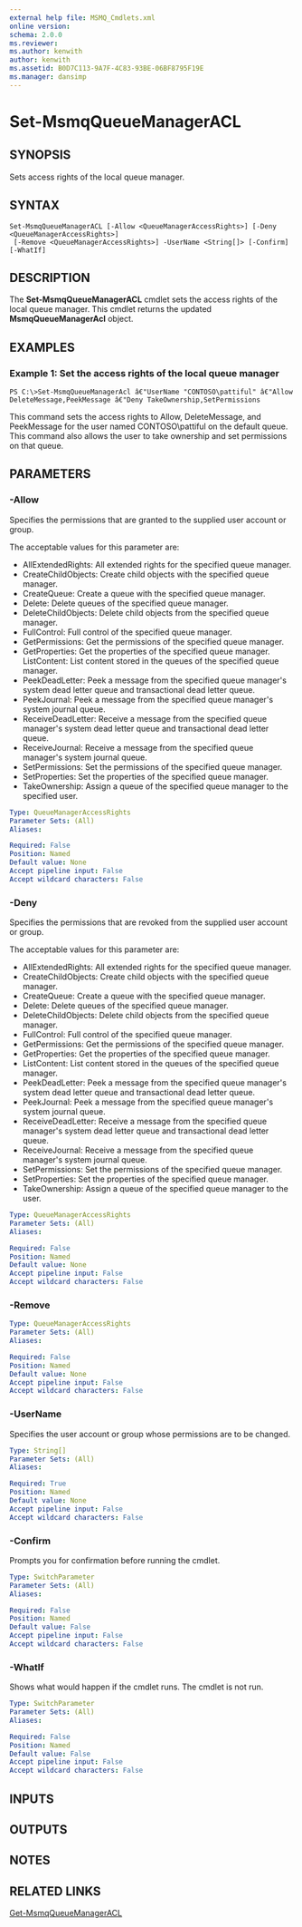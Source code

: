 ```yaml
---
external help file: MSMQ_Cmdlets.xml
online version: 
schema: 2.0.0
ms.reviewer:
ms.author: kenwith
author: kenwith
ms.assetid: B0D7C113-9A7F-4C83-93BE-06BF8795F19E
ms.manager: dansimp
---
```


# Set-MsmqQueueManagerACL

## SYNOPSIS
Sets access rights of the local queue manager.

## SYNTAX

```
Set-MsmqQueueManagerACL [-Allow <QueueManagerAccessRights>] [-Deny <QueueManagerAccessRights>]
 [-Remove <QueueManagerAccessRights>] -UserName <String[]> [-Confirm] [-WhatIf]
```

## DESCRIPTION
The **Set-MsmqQueueManagerACL** cmdlet sets the access rights of the local queue manager.
This cmdlet returns the updated **MsmqQueueManagerAcl** object.

## EXAMPLES

### Example 1: Set the access rights of the local queue manager
```
PS C:\>Set-MsmqQueueManagerAcl â€"UserName "CONTOSO\pattiful" â€"Allow DeleteMessage,PeekMessage â€"Deny TakeOwnership,SetPermissions
```

This command sets the access rights to Allow, DeleteMessage, and PeekMessage for the user named CONTOSO\pattiful on the default queue.
This command also allows the user to take ownership and set permissions on that queue.

## PARAMETERS

### -Allow
Specifies the permissions that are granted to the supplied user account or group.

The acceptable values for this parameter are:

- AllExtendedRights: All extended rights for the specified queue manager. 
- CreateChildObjects: Create child objects with the specified queue manager. 
- CreateQueue: Create a queue with the specified queue manager. 
- Delete: Delete queues of the specified queue manager. 
- DeleteChildObjects: Delete child objects from the specified queue manager. 
- FullControl: Full control of the specified queue manager. 
- GetPermissions: Get the permissions of the specified queue manager. 
- GetProperties: Get the properties of the specified queue manager. 
ListContent: List content stored in the queues of the specified queue manager. 
- PeekDeadLetter: Peek a message from the specified queue manager's system dead letter queue and transactional dead letter queue. 
- PeekJournal: Peek a message from the specified queue manager's system journal queue. 
- ReceiveDeadLetter: Receive a message from the specified queue manager's system dead letter queue and transactional dead letter queue. 
- ReceiveJournal: Receive a message from the specified queue manager's system journal queue. 
- SetPermissions: Set the permissions of the specified queue manager. 
- SetProperties: Set the properties of the specified queue manager. 
- TakeOwnership: Assign a queue of the specified queue manager to the specified user.

```yaml
Type: QueueManagerAccessRights
Parameter Sets: (All)
Aliases: 

Required: False
Position: Named
Default value: None
Accept pipeline input: False
Accept wildcard characters: False
```

### -Deny
Specifies the permissions that are revoked from the supplied user account or group.

The acceptable values for this parameter are:

- AllExtendedRights: All extended rights for the specified queue manager. 
- CreateChildObjects: Create child objects with the specified queue manager. 
- CreateQueue: Create a queue with the specified queue manager. 
- Delete: Delete queues of the specified queue manager. 
- DeleteChildObjects: Delete child objects from the specified queue manager. 
- FullControl: Full control of the specified queue manager. 
- GetPermissions: Get the permissions of the specified queue manager. 
- GetProperties: Get the properties of the specified queue manager. 
- ListContent: List content stored in the queues of the specified queue manager. 
- PeekDeadLetter: Peek a message from the specified queue manager's system dead letter queue and transactional dead letter queue. 
- PeekJournal: Peek a message from the specified queue manager's system journal queue. 
- ReceiveDeadLetter: Receive a message from the specified queue manager's system dead letter queue and transactional dead letter queue. 
- ReceiveJournal: Receive a message from the specified queue manager's system journal queue. 
- SetPermissions: Set the permissions of the specified queue manager. 
- SetProperties: Set the properties of the specified queue manager. 
- TakeOwnership: Assign a queue of the specified queue manager to the user.

```yaml
Type: QueueManagerAccessRights
Parameter Sets: (All)
Aliases: 

Required: False
Position: Named
Default value: None
Accept pipeline input: False
Accept wildcard characters: False
```

### -Remove
```yaml
Type: QueueManagerAccessRights
Parameter Sets: (All)
Aliases: 

Required: False
Position: Named
Default value: None
Accept pipeline input: False
Accept wildcard characters: False
```

### -UserName
Specifies the user account or group whose permissions are to be changed.

```yaml
Type: String[]
Parameter Sets: (All)
Aliases: 

Required: True
Position: Named
Default value: None
Accept pipeline input: False
Accept wildcard characters: False
```

### -Confirm
Prompts you for confirmation before running the cmdlet.

```yaml
Type: SwitchParameter
Parameter Sets: (All)
Aliases: 

Required: False
Position: Named
Default value: False
Accept pipeline input: False
Accept wildcard characters: False
```

### -WhatIf
Shows what would happen if the cmdlet runs.
The cmdlet is not run.

```yaml
Type: SwitchParameter
Parameter Sets: (All)
Aliases: 

Required: False
Position: Named
Default value: False
Accept pipeline input: False
Accept wildcard characters: False
```

## INPUTS

## OUTPUTS

## NOTES

## RELATED LINKS

[Get-MsmqQueueManagerACL](./Get-MsmqQueueManagerACL.md)

